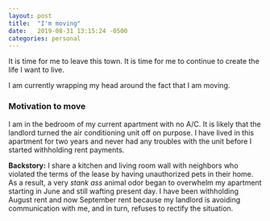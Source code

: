 ```yaml
---
layout: post
title:  "I'm moving"
date:   2019-08-31 13:15:24 -0500
categories: personal
---
```

It is time for me to leave this town. It is time for me to continue to create the life I want to live.

I am currently wrapping my head around the fact that I am moving.

### Motivation to move
I am in the bedroom of my current apartment with no A/C. It is likely that the landlord turned the air conditioning unit off on purpose. I have lived in this apartment for two years and never had any troubles with the unit before I started withholding rent payments.

**Backstory:** I share a kitchen and living room wall with neighbors who violated the terms of the lease by having unauthorized pets in their home. As a result, a very *stank ass* animal odor began to overwhelm my apartment starting in June and still wafting present day. I have been withholding August rent and now September rent because my landlord is avoiding communication with me, and in turn, refuses to rectify the situation.
